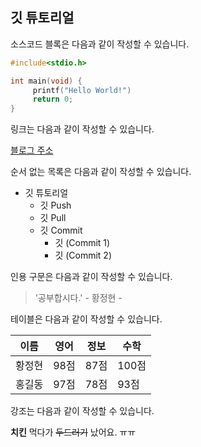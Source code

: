 ## 깃 튜토리얼

소스코드 블록은 다음과 같이 작성할 수 있습니다.

```c
#include<stdio.h>

int main(void) {
     printf("Hello World!")
     return 0;
}
```

링크는 다음과 같이 작성할 수 있습니다.

[블로그 주소](https://www.naver.com)

순서 없는 목록은 다음과 같이 작성할 수 있습니다.

* 깃 튜토리얼
  * 깃 Push
  * 깃 Pull
  * 깃 Commit
    * 깃 (Commit 1)
    * 깃 (Commit 2)
    
인용 구문은 다음과 같이 작성할 수 있습니다.

> '공부합시다.' - 황정현 -

테이블은 다음과 같이 작성할 수 있습니다.

이름|영어|정보|수학
---|---|---|---|
황정현|98점|87점|100점|
홍길동|97점|78점|93점|

강조는 다음과 같이 작성할 수 있습니다.

**치킨** 먹다가 ~~두드러기~~ 났어요. ㅠㅠ
